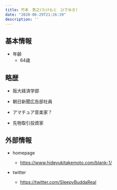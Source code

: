 ```yaml
---
title: 竹本　秀之(たけもと　ひでゆき)
date: "2020-06-29T21:26:39"
description: ''
---
```


## 基本情報

* 年齢
  * 64歳

## 略歴

* 阪大経済学部

* 朝日新聞広告部社員

* アマチュア音楽家？

* 先物取引投資家


## 外部情報

* homepage
  * https://www.hideyukitakemoto.com/blank-1/


* twitter
  * https://twitter.com/SleepyBuddaReal


